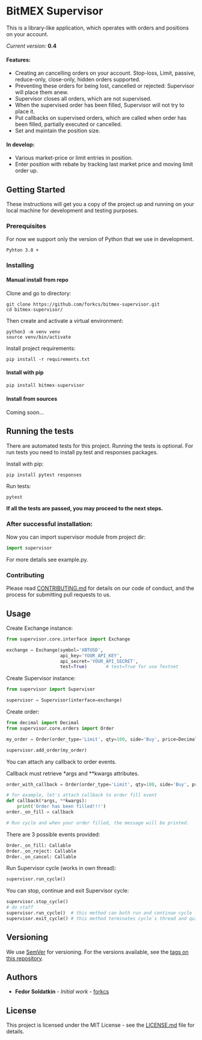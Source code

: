 # BitMEX Supervisor

This is a library-like application, which operates with orders and positions on your account.

*Current version:* **0.4**
#### Features:
* Creating an cancelling orders on your account. Stop-loss, Limit, passive, reduce-only, close-only, hidden orders supported.
* Preventing these orders for being lost, cancelled or rejected: Supervisor will place them anew.
* Supervisor closes all orders, which are not supervised.
* When the supervised order has been filled, Supervisor will not try to place it. 
* Put callbacks on supervised orders, which are called when order has been filled, partially executed or cancelled.
* Set and maintain the position size.
#### In develop:
* Various market-price or limit entries in position.
* Enter position with rebate by tracking last market price and moving limit order up.

## Getting Started

These instructions will get you a copy of the project up and running on your local machine for development and testing purposes.

### Prerequisites

For now we support only the version of Python that we use in development.

```
Pyhton 3.8 +
```

### Installing

#### Manual install from repo

Clone and go to directory:

```commandline
git clone https://github.com/forkcs/bitmex-supervisor.git
cd bitmex-supervisor/
```

Then create and activate a virtual environment:

```commandline
python3 -m venv venv
source venv/bin/activate
```

Install project requirements:

```commandline
pip install -r requirements.txt
```

#### Install with pip

```python
pip install bitmex-supervisor
```

#### Install from sources

Coming soon...

## Running the tests

There are automated tests for this project. Running the tests is optional. For run tests you need to install py.test and responses packages.

Install with pip:

```commandline
pip install pytest responses
```

Run tests:

```commandline
pytest
```

**If all the tests are passed, you may proceed to the next steps.**

### After successful installation:

Now you can import supervisor module from project dir:
```python
import supervisor
```
For more details see example.py.

### Contributing

Please read [CONTRIBUTING.md](CONTRIBUTING.md) for details on our code of conduct, and the process for submitting pull requests to us.

## Usage

Create Exchange instance:

```python
from supervisor.core.interface import Exchange

exchange = Exchange(symbol='XBTUSD',
                    api_key='YOUR_API_KEY',
                    api_secret='YOUR_API_SECRET',
                    test=True)       # test=True for use Testnet
```

Create Supervisor instance:

```python
from supervisor import Supervisor

supervisor = Supervisor(interface=exchange)
```

Create order:

```python
from decimal import Decimal
from supervisor.core.orders import Order

my_order = Order(order_type='Limit', qty=100, side='Buy', price=Decimal(6500), hidden=True, passive=True)

supervisor.add_order(my_order)
```

You can attach any callback to order events.

Callback must retrieve *args and **kwargs attributes.

```python
order_with_callback = Order(order_type='Limit', qty=100, side='Buy', price=Decimal(6500))

# for example, let's attach callback to order fill event
def callback(*args, **kwargs):
    print('Order has been filled!!!')
order._on_fill = callback

# Run cycle and when your order filled, the message will be printed.
```

There are 3 possible events provided:

```python
Order._on_fill: Callable
Order._on_reject: Callable
Order._on_cancel: Callable
```

Run Supervisor cycle (works in own thread):

```python
supervisor.run_cycle()
```

You can stop, continue and exit Supervisor cycle:

```python
supervisor.stop_cycle()
# do staff
supervisor.run_cycle()  # this method can both run and continue cycle
supervisor.exit_cycle() # this method terminates cycle`s thread and quit correctly
```

## Versioning

We use [SemVer](http://semver.org/) for versioning. For the versions available, see the [tags on this repository](https://github.com/your/project/tags). 

## Authors

* **Fedor Soldatkin** - *Initial work* - [forkcs](https://github.com/forkcs)


## License

This project is licensed under the MIT License - see the [LICENSE.md](LICENSE) file for details.

